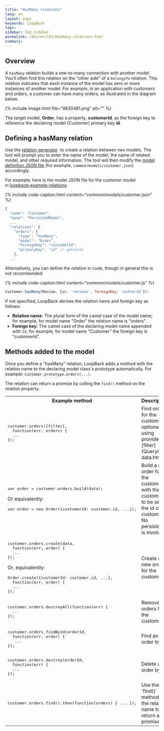 ```yaml
---
title: "HasMany relations"
lang: en
layout: page
keywords: LoopBack
tags:
sidebar: lb3_sidebar
permalink: /doc/en/lb3/HasMany-relations.html
summary:
---
```


## Overview

A `hasMany` relation builds a one-to-many connection with another model. You'll often find this relation on the "other side" of a `belongsTo` relation.
This relation indicates that each instance of the model has zero or more instances of another model.
For example, in an application with customers and orders, a customer can have many orders, as illustrated in the diagram below.

{% include image.html file="9830481.png" alt="" %}

The target model, **Order**, has a property, **customerId**, as the foreign key to reference the declaring model (Customer) primary key **id**.

## Defining a hasMany relation

Use the [relation generator](Relation-generator.html)  to create a relation between two models.
The tool will prompt you to enter the name of the model, the name of related model, and other required information.
The tool will then modify the [model definition JSON file](Model-definition-JSON-file.html) (for example, `common/models/customer.json`) accordingly.

For example, here is the model JSON file for the customer model in [loopback-example-relations](https://github.com/strongloop/loopback-example-relations):

{% include code-caption.html content="common/models/customer.json" %}
```javascript
{
  "name": "Customer",
  "base": "PersistedModel",
  ...
  "relations": {
    "orders": {
      "type": "hasMany",
      "model": "Order",
      "foreignKey": "customerId",
      "primaryKey": "id" // optional
    },
  ...
```

Alternatively, you can define the relation in code, though in general this is not recommended:

{% include code-caption.html content="common/models/customer.js" %}
```javascript
Customer.hasMany(Review, {as: 'reviews', foreignKey: 'authorId'});
```

If not specified, LoopBack derives the relation name and foreign key as follows:

* **Relation name**: The plural form of the camel case of the model name; for example, for model name "Order" the relation name is "orders".
* **Foreign key**: The camel case of the declaring model name appended with `Id`, for example, for model name "Customer" the foreign key is "customerId".

## Methods added to the model

Once you define a "hasMany" relation, LoopBack adds a method with the relation name to the declaring model class's prototype automatically.
For example: `Customer.prototype.orders(...)`.

The relation can return a promise by calling the `find()` method on the relation property.

<table>
  <tbody>
    <tr>
      <th style="width: 400px;">Example method</th>
      <th>Description</th>
    </tr>
    <tr>
      <td>
        <pre>customer.orders([filter],
  function(err, orders) {<br>  ...<br>});</pre>
      </td>
      <td>Find orders for the customer, optionally using provided [filter](Querying-data.html)</td>
    </tr>
    <tr>
      <td>
        <pre>var order = customer.orders.build(data);</pre>
        <p>Or equivalently:</p>
        <pre>var order = new Order({customerId: customer.id, ...});</pre>
      </td>
      <td>Build a new order for the customer with the customerId to be set to the id of the customer. No persistence is involved.</td>
    </tr>
    <tr>
      <td>
        <pre>customer.orders.create(data,
  function(err, order) {<br>  ...<br>});</pre>
        <p>Or, equivalently:</p>
        <pre>Order.create({customerId: customer.id, ...},
  function(err, order) {<br>  ...<br>});</pre>
      </td>
      <td>Create a new order for the customer.</td>
    </tr>
    <tr>
      <td>
        <pre>customer.orders.destroyAll(function(err) {<br>  ...<br>});</pre>
      </td>
      <td>Remove all orders for the customer.</td>
    </tr>
    <tr>
      <td>
        <pre>customer.orders.findById(orderId,
  function(err, order) {<br>   ...<br>});</pre>
      </td>
      <td>Find an order by ID.</td>
    </tr>
    <tr>
      <td>
        <pre>customer.orders.destroy(orderId,
  function(err) {<br>  ...<br>});</pre>
      </td>
      <td>Delete an order by ID.</td>
    </tr>
    <tr>
      <td>
        <pre>customer.orders.find().then(function(orders) { ... });</pre>
      </td>
      <td>Use the `find()` method on the relation name to return a promise.</td>
    </tr>
  </tbody>
</table>

